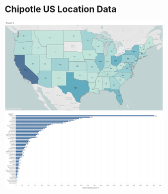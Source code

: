 # Chipotle US Location Data

![USMAP](https://github.com/jbrdge/TableauProjects/blob/master/Datasources/Chipotle/ChipotleMap.png)
![Bar Graph](https://github.com/jbrdge/TableauProjects/blob/master/Datasources/Chipotle/ChipotleBarGraph.png)